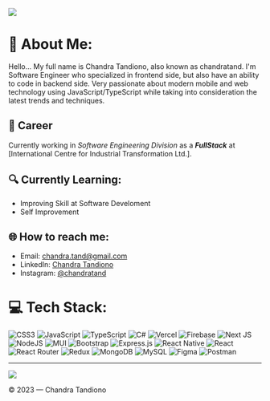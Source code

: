 ![](https://github-readme-stats.vercel.app/api/top-langs/?username=chandratand&theme=dark&hide_border=false&include_all_commits=true&count_private=true&layout=compact)

# 💫 About Me:
Hello... My full name is Chandra Tandiono, also known as chandratand. I'm Software Engineer who specialized in frontend side, but also have an ability to code in backend side. Very passionate about modern mobile and web technology using JavaScript/TypeScript while taking into consideration the latest trends and techniques.

## 💼 Career
Currently working in *Software Engineering Division* as a ***FullStack*** at [International Centre for Industrial Transformation Ltd.].

## 🔍 Currently Learning:
- Improving Skill at Software Develoment
- Self Improvement


## 🌐 How to reach me:
- Email: [chandra.tand@gmail.com](chandra.tand@gmail.com)
- LinkedIn: [Chandra Tandiono](https://www.linkedin.com/in/chandra-tandiono-250064226/)
- Instagram: [@chandratand](https://www.instagram.com/chandratand/)


# 💻 Tech Stack:
![CSS3](https://img.shields.io/badge/css3-%231572B6.svg?style=for-the-badge&logo=css3&logoColor=white) ![JavaScript](https://img.shields.io/badge/javascript-%23323330.svg?style=for-the-badge&logo=javascript&logoColor=%23F7DF1E) ![TypeScript](https://img.shields.io/badge/typescript-%23007ACC.svg?style=for-the-badge&logo=typescript&logoColor=white) ![C#](https://img.shields.io/badge/c%23-%23239120.svg?style=for-the-badge&logo=c-sharp&logoColor=white) ![Vercel](https://img.shields.io/badge/vercel-%23000000.svg?style=for-the-badge&logo=vercel&logoColor=white) ![Firebase](https://img.shields.io/badge/firebase-%23039BE5.svg?style=for-the-badge&logo=firebase) ![Next JS](https://img.shields.io/badge/Next-black?style=for-the-badge&logo=next.js&logoColor=white) ![NodeJS](https://img.shields.io/badge/node.js-6DA55F?style=for-the-badge&logo=node.js&logoColor=white) ![MUI](https://img.shields.io/badge/MUI-%230081CB.svg?style=for-the-badge&logo=material-ui&logoColor=white) ![Bootstrap](https://img.shields.io/badge/bootstrap-%23563D7C.svg?style=for-the-badge&logo=bootstrap&logoColor=white) ![Express.js](https://img.shields.io/badge/express.js-%23404d59.svg?style=for-the-badge&logo=express&logoColor=%2361DAFB) ![React Native](https://img.shields.io/badge/react_native-%2320232a.svg?style=for-the-badge&logo=react&logoColor=%2361DAFB) ![React](https://img.shields.io/badge/react-%2320232a.svg?style=for-the-badge&logo=react&logoColor=%2361DAFB) ![React Router](https://img.shields.io/badge/React_Router-CA4245?style=for-the-badge&logo=react-router&logoColor=white) ![Redux](https://img.shields.io/badge/redux-%23593d88.svg?style=for-the-badge&logo=redux&logoColor=white) ![MongoDB](https://img.shields.io/badge/MongoDB-%234ea94b.svg?style=for-the-badge&logo=mongodb&logoColor=white) ![MySQL](https://img.shields.io/badge/mysql-%2300f.svg?style=for-the-badge&logo=mysql&logoColor=white) 	![Figma](https://img.shields.io/badge/figma-%23F24E1E.svg?style=for-the-badge&logo=figma&logoColor=white) ![Postman](https://img.shields.io/badge/Postman-FF6C37?style=for-the-badge&logo=postman&logoColor=white)

---
[![](https://visitcount.itsvg.in/api?id=chandratand&icon=0&color=0)](https://visitcount.itsvg.in)

<!-- Proudly created with GPRM ( https://gprm.itsvg.in ) -->

© 2023 — Chandra Tandiono
